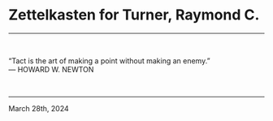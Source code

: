 # Zettelkasten for Turner, Raymond C.

---

<br>

“Tact is the art of making a point without making an enemy.”\
    ― HOWARD W. NEWTON
 
</br>

---
March 28th, 2024
